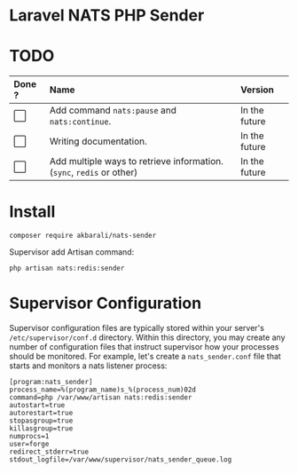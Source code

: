 # Laravel NATS PHP Sender

# TODO

| Done ?               | Name                                                                 | Version       |
|:---------------------|:---------------------------------------------------------------------|:--------------|
| :white_large_square: | Add command `nats:pause` and `nats:continue`.                        | In the future |
| :white_large_square: | Writing documentation.                                               | In the future |
| :white_large_square: | Add multiple ways to retrieve information.(`sync`, `redis` or other) | In the future |

# Install

```
composer require akbarali/nats-sender
```

Supervisor add Artisan command:

```aiignore
php artisan nats:redis:sender
```

# Supervisor Configuration

Supervisor configuration files are typically stored within your server's `/etc/supervisor/conf.d` directory.
Within this directory, you may create any number of configuration files that instruct supervisor how your processes should be monitored.
For example, let's create a `nats_sender.conf` file that starts and monitors a nats listener process:

```
[program:nats_sender]
process_name=%(program_name)s_%(process_num)02d
command=php /var/www/artisan nats:redis:sender
autostart=true
autorestart=true
stopasgroup=true
killasgroup=true
numprocs=1
user=forge
redirect_stderr=true
stdout_logfile=/var/www/supervisor/nats_sender_queue.log
```